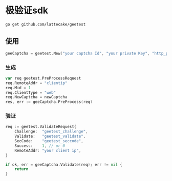 # 极验证sdk

`go get github.com/lattecake/geetest`

## 使用

```go
geeCaptcha = geetest.New("your captcha Id", "your private Key", "http_proxy or nil")

```

### 生成

```go
var req geetest.PreProcessRequest
req.RemoteAddr = "clientip"
req.Mid = 1
req.ClientType = "web"
req.NewCaptcha = newCaptcha
res, err := geeCaptcha.PreProcess(req)
```


### 验证

```go
req := geetest.ValidateRequest{
	Challenge:  "geetest_challenge",
	Validate:   "geetest_validate",
	SecCode:    "geetest_seccode",
	Success:    1, // or 0
	RemoteAddr: "your client ip",
}

if ok, err = geeCaptcha.Validate(req); err != nil {
	return
}
```
